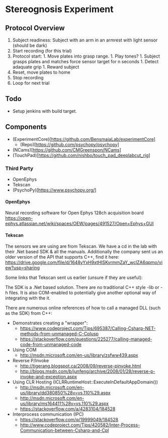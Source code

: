 # Stereognosis Experiment

## Protocol Overview

1. Subject readiness: Subject with an arm in an armrest with light sensor (should be dark)
1. Start recording (for this trial)
  1. Protocol start:
    1. Move plates into grasp range.
    1. Play tones?
    1. Subject grasps plates and matches force sensor target for n seconds
    1. Detect adaquate grip
    1. Reward subject
  1. Reset, move plates to home
1. Stop recording
1. Loop for next trial

## Todo

* Setup jenkins with build target.

## Components

* (ExperimentCore)[https://github.com/BensmaiaLab/experimentCore]
  * (Repo)[https://github.com/psychopy/psychopy]
* (NCams)[https://github.com/CMGreenspon/NCams]
* (TouchPad)[https://github.com/nishbo/touch_pad_deeplabcut_rig]

### Third Party

* OpenEphys
* Tekscan
* (PsychoPy)[https://www.psychopy.org/]

#### OpenEphys
Neural recording software for Open Ephys 128ch acquisition board
https://open-ephys.atlassian.net/wiki/spaces/OEW/pages/491527/Open+Ephys+GUI

#### Tekscan

The sensors we are using are from Tekscan. We have a cd in the lab with their .Net based SDK & all the manuals. Additionally the company sent us an older version of the API that supports C++, find it here:
https://drive.google.com/file/d/1648yYxH9xtHlSKvrmmZaY_wclZA6qpmo/view?usp=sharing  

Some links that Tekscan sent us earlier (unsure if they are useful):

The SDK is a .Net based solution. There are no traditional C++ style -lib or -h files.
It is also COM-enabled to potentially give another optional way of integrating with the it.

There are numerous online references of how to call a managed DLL (such as the SDK) from C++:

* Demonstrates creating a "wrapper":
  * https://www.codeproject.com/Tips/695387/Calling-Csharp-NET-methods-from-unmanaged-C-Cplusp
  * https://stackoverflow.com/questions/225277/calling-managed-code-from-unmanaged-code
* Using COM
  * http://msdn.microsoft.com/en-us/library/zsfww439.aspx
* Reverse P/Invoke
  * http://tigerang.blogspot.ca/2008/09/reverse-pinvoke.html
  * http://blogs.msdn.com/b/junfeng/archive/2008/01/28/reverse-p-invoke-and-exception.aspx
* Using CLR Hosting (ICLRRuntimeHost::ExecuteInDefaultAppDomain())
  * http://msdn.microsoft.com/en-us/library/dd380850%28v=vs.110%29.aspx
  * http://msdn.microsoft.com/en-us/library/ms164411%28v=vs.110%29.aspx
  * https://stackoverflow.com/a/4283104/184528
* Interprocess communication (IPC)
  * https://stackoverflow.com/q/19999049/184528
  * http://www.codeproject.com/Tips/420582/Inter-Process-Communication-between-Csharp-and-Cpl
